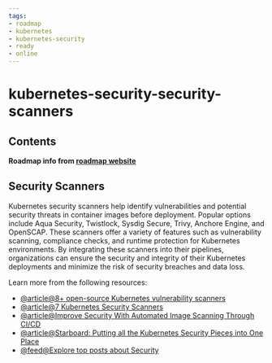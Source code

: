 ```yaml
---
tags:
- roadmap
- kubernetes
- kubernetes-security
- ready
- online
---
```

# kubernetes-security-security-scanners

## Contents

__Roadmap info from [roadmap website](https://roadmap.sh/kubernetes/kubernetes-security/security-scanners)__

## Security Scanners

Kubernetes security scanners help identify vulnerabilities and potential security threats in container images before deployment. Popular options include Aqua Security, Twistlock, Sysdig Secure, Trivy, Anchore Engine, and OpenSCAP. These scanners offer a variety of features such as vulnerability scanning, compliance checks, and runtime protection for Kubernetes environments. By integrating these scanners into their pipelines, organizations can ensure the security and integrity of their Kubernetes deployments and minimize the risk of security breaches and data loss.

Learn more from the following resources:

* [@article@8+ open-source Kubernetes vulnerability scanners](https://techbeacon.com/security/8-open-source-kubernetes-vulnerability-scanners-consider)
* [@article@7 Kubernetes Security Scanners](https://thechief.io/c/editorial/7-kubernetes-security-scanners-to-use-in-your-devsecops-pipeline/)
* [@article@Improve Security With Automated Image Scanning Through CI/CD](https://thenewstack.io/improve-security-with-automated-image-scanning-through-ci-cd/)
* [@article@Starboard: Putting all the Kubernetes Security Pieces into One Place](https://thenewstack.io/starboard-putting-all-the-kubernetes-security-pieces-into-one-place/)
* [@feed@Explore top posts about Security](https://app.daily.dev/tags/security?ref=roadmapsh)
